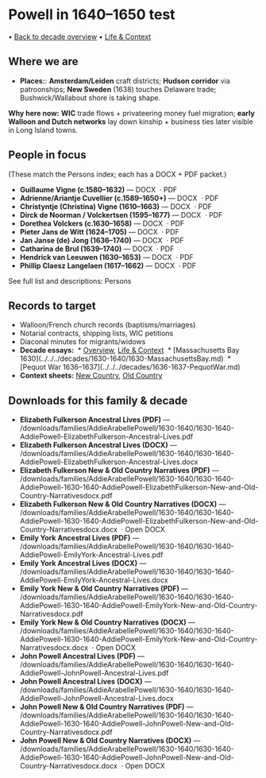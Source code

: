 # Powell in 1640–1650 test

• [Back to decade overview](../../../decades/1630-1640/1630-1640.md)
• [Life \& Context](../../../decades/1630-1640/1630-1640-life.md)

## Where we are

* **Places:**: **Amsterdam/Leiden** craft districts; **Hudson corridor** via patroonships; **New Sweden** (1638) touches Delaware trade; Bushwick/Wallabout shore is taking shape.

**Why here now:** **WIC** trade flows + privateering money fuel migration; **early Walloon and Dutch networks** lay down kinship + business ties later visible in Long Island towns.

## People in focus

(These match the Persons index; each has a DOCX + PDF packet.)

* **Guillaume Vigne (c.1580–1632)** — DOCX
   · PDF
* **Adrienne/Ariantje Cuvellier (c.1589–1650+)** — DOCX
   · PDF
* **Christyntje (Christina) Vigne (1610–1663)** — DOCX
   · PDF
* **Dirck de Noorman / Volckertsen (1595–1677)** — DOCX
   · PDF
* **Dorethea Volckers (c.1630–1658)** — DOCX
   · PDF
* **Pieter Jans de Witt (1624–1705)** — DOCX
   · PDF
* **Jan Janse (de) Jong (1636–1740)** — DOCX
   · PDF
* **Catharina de Brul (1639–1740)** — DOCX
   · PDF
* **Hendrick van Leeuwen (1630–1653)** — DOCX
   · PDF
* **Phillip Claesz Langelaen (1617–1662)** — DOCX
   · PDF

See full list and descriptions: Persons

## Records to target

* Walloon/French church records (baptisms/marriages)
* Notarial contracts, shipping lists, WIC petitions
* Diaconal minutes for migrants/widows
* **Decade essays:**
   \* [Overview](../../../decades/1630-1640/1630-1640.md), [Life \& Context](../../../decades/1630-1640/1630-1640-life.md)
   \* \[Massachusetts Bay 1630](../../../decades/1630-1640/1630-MassachusettsBay.md)
   \* \[Pequot War 1636–1637](../../../decades/1636-1637-PequotWar.md)
* **Context sheets:** [New Country](../../../decades/1630-1640/1630-1640-NewCountry.md), [Old Country](../../../decades/1630-1640/1630-1640-OldCountry.md)



## Downloads for this family \& decade

* **Elizabeth Fulkerson Ancestral Lives (PDF)** — /downloads/families/AddieArabellePowell/1630-1640/1630-1640-AddiePowell-ElizabethFulkerson-Ancestral-Lives.pdf
* **Elizabeth Fulkerson Ancestral Lives (DOCX)** — /downloads/families/AddieArabellePowell/1630-1640/1630-1640-AddiePowell-ElizabethFulkerson-Ancestral-Lives.docx
* **Elizabeth Fulkerson New \& Old Country Narratives (PDF)** — /downloads/families/AddieArabellePowell/1630-1640/1630-1640-AddiePowell-1630-1640-AddiePowell-ElizabethFulkerson-New-and-Old-Country-Narrativesdocx.pdf
* **Elizabeth Fulkerson New \& Old Country Narratives (DOCX)** — /downloads/families/AddieArabellePowell/1630-1640/1630-1640-AddiePowell-1630-1640-AddiePowell-ElizabethFulkerson-New-and-Old-Country-Narrativesdocx.docx
   · Open DOCX
* **Emily York Ancestral Lives (PDF)** — /downloads/families/AddieArabellePowell/1630-1640/1630-1640-AddiePowell-EmilyYork-Ancestral-Lives.pdf
* **Emily York Ancestral Lives (DOCX)** — /downloads/families/AddieArabellePowell/1630-1640/1630-1640-AddiePowell-EmilyYork-Ancestral-Lives.docx
* **Emily York New \& Old Country Narratives (PDF)** — /downloads/families/AddieArabellePowell/1630-1640/1630-1640-AddiePowell-1630-1640-AddiePowell-EmilyYork-New-and-Old-Country-Narrativesdocx.pdf
* **Emily York New \& Old Country Narratives (DOCX)** — /downloads/families/AddieArabellePowell/1630-1640/1630-1640-AddiePowell-1630-1640-AddiePowell-EmilyYork-New-and-Old-Country-Narrativesdocx.docx
   · Open DOCX
* **John Powell Ancestral Lives (PDF)** — /downloads/families/AddieArabellePowell/1630-1640/1630-1640-AddiePowell-JohnPowell-Ancestral-Lives.pdf
* **John Powell Ancestral Lives (DOCX)** — /downloads/families/AddieArabellePowell/1630-1640/1630-1640-AddiePowell-JohnPowell-Ancestral-Lives.docx
* **John Powell New \& Old Country Narratives (PDF)** — /downloads/families/AddieArabellePowell/1630-1640/1630-1640-AddiePowell-1630-1640-AddiePowell-JohnPowell-New-and-Old-Country-Narrativesdocx.pdf
* **John Powell New \& Old Country Narratives (DOCX)** — /downloads/families/AddieArabellePowell/1630-1640/1630-1640-AddiePowell-1630-1640-AddiePowell-JohnPowell-New-and-Old-Country-Narrativesdocx.docx
   · Open DOCX
